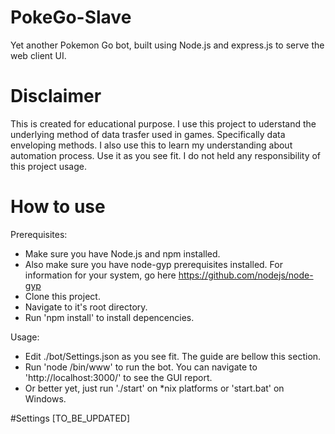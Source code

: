 # PokeGo-Slave
Yet another Pokemon Go bot, built using Node.js and express.js to serve the web client UI.

# Disclaimer
This is created for educational purpose. I use this project to uderstand the underlying method of data trasfer used in games. Specifically data enveloping methods.
I also use this to learn my understanding about automation process.
Use it as you see fit. I do not held any responsibility of this project usage.

# How to use
Prerequisites:
- Make sure you have Node.js and npm installed.
- Also make sure you have node-gyp prerequisites installed. For information for your system, go here https://github.com/nodejs/node-gyp
- Clone this project.
- Navigate to it's root directory.
- Run 'npm install' to install depencencies.

Usage:
- Edit ./bot/Settings.json as you see fit. The guide are bellow this section. 
- Run 'node /bin/www' to run the bot. You can navigate to 'http://localhost:3000/' to see the GUI report.
- Or better yet, just run './start' on *nix platforms or 'start.bat' on Windows.

#Settings
[TO_BE_UPDATED]
